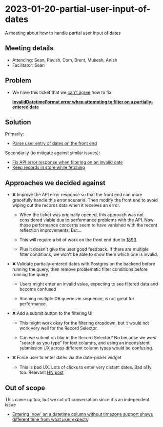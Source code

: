 # 2023-01-20-partial-user-input-of-dates

A meeting about how to handle partial user input of dates

## Meeting details

- Attending: Sean, Pavish, Dom, Brent, Mukesh, Anish
- Facilitator: Sean

## Problem

- We have this ticket that we [can't agree](https://matrix.to/#/!vAyoAQoixqNrvBuIcH:matrix.mathesar.org/$LNuRmMfzsZ_8eV2Q-Z4tZ5kwfYUt_KsPVWQiRzSxYbU?via=matrix.mathesar.org&via=matrix.org) how to fix:

    **[InvalidDatetimeFormat error when attempting to filter on a partially-entered date](https://github.com/centerofci/mathesar/issues/1890)**


## Solution

Primarily:

- [Parse user entry of dates on the front end](https://github.com/centerofci/mathesar/issues/2327)

Secondarily (to mitigate against similar issues):

- [Fix API error response when filtering on an invalid date](https://github.com/centerofci/mathesar/issues/2326)
- [Keep records in store while fetching](https://github.com/centerofci/mathesar/issues/1893)


## Approaches we decided against

- ❌ Improve the API error response so that the front end can more gracefully handle this error scenario. Then modify the front end to avoid wiping out the records data when it receives an error.

    - When the ticket was originally opened, this approach was not considered viable due to performance problems with the API. Now those performance concerns seem to have vanished with the recent reflection improvements. But...

    - This will require a bit of work on the front end due to [1893](https://github.com/centerofci/mathesar/issues/1893).
    
    - Plus it doesn't give the user good feedback. If there are multiple filter conditions, we won't be able to show them which one is invalid.

- ❌ Validate partially-entered dates with Postgres on the backend before running the query, then remove problematic filter conditions before running the query

    - Users might enter an invalid value, expecting to see filtered data and become confused 

    - Running multiple DB queries in sequence, is not great for performance.

- ❌ Add a submit button to the filtering UI

    - This might work okay for the filtering dropdown, but it would not work very well for the Record Selector.

    - Can we submit on blur in the Record Selector? No because we _want_ "search as you type" for text columns, and using an inconsistent submission UX across different column types would be confusing.

- ❌ Force user to enter dates via the date-picker widget

    - This is bad UX. Lots of clicks to enter very distant dates. Bad a11y too. Relevant [HN post](https://news.ycombinator.com/item?id=34145216)

## Out of scope

This came up too, but we cut off conversation since it's an independent issue

- [Entering 'now' on a datetime column without timezone support shows different time from what user expects](https://github.com/centerofci/mathesar/issues/1694)



